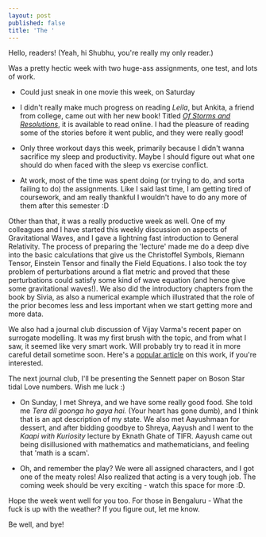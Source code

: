 ```yaml
---
layout: post
published: false
title: 'The '
---
```


Hello, readers! (Yeah, hi Shubhu, you're really my only reader.)

Was a pretty hectic week with two huge-ass assignments, one test, and lots of work.

- Could just sneak in one movie this week, on Saturday

- I didn't really make much progress on reading _Leila_, but Ankita, a friend from college, came out with her new book! Titled [_Of Storms and Resolutions_](https://www.amazon.in/Storms-Resolutions-Ankita-Singh-ebook/dp/B07NGP7J5T), it is available to read online. I had the pleasure of reading some of the stories before it went public, and they were really good!

- Only three workout days this week, primarily because I didn't wanna sacrifice my sleep and productivity. Maybe I should figure out what one should do when faced with the sleep vs exercise conflict.


- At work, most of the time was spent doing (or trying to do, and sorta failing to do) the assignments. Like I said last time, I am getting tired of coursework, and am really thankful I wouldn't have to do any more of them after this semester :D

Other than that, it was a really productive week as well. One of my colleagues and I have started this weekly discussion on aspects of Gravitational Waves, and I gave a lightning fast introduction to General Relativity. The process of preparing the 'lecture' made me do a deep dive into the basic calculations that give us the Christoffel Symbols, Riemann Tensor, Einstein Tensor and finally the Field Equations. I also took the toy problem of perturbations around a flat metric and proved that these perturbations could satisfy some kind of wave equation (and hence give some gravitational waves!). We also did the introductory chapters from the book by Sivia, as also a numerical example which illustrated that the role of the prior becomes less and less important when we start getting more and more data.

We also had a journal club discussion of Vijay Varma's recent paper on surrogate modelling. It was my first brush with the topic, and from what I saw, it seemed like very smart work. Will probably try to read it in more careful detail sometime soon. Here's a [popular article](http://www.caltech.edu/news/when-black-holes-collide-85110) on this work, if you're interested.

The next journal club, I'll be presenting the Sennett paper on Boson Star tidal Love numbers. Wish me luck :)

- On Sunday, I met Shreya, and we have some really good food. She told me _Tera dil goonga ho gaya hai._ (Your heart has gone dumb), and I think that is an apt description of my state. We also met Aayushmaan for dessert, and after bidding goodbye to Shreya, Aayush and I went to the _Kaapi with Kuriosity_ lecture by Eknath Ghate of TIFR. Aayush came out being disillusioned with mathematics and mathematicians, and feeling that 'math is a scam'. 
  
- Oh, and remember the play? We were all assigned characters, and I got one of the meaty roles! Also realized that acting is a very tough job. The coming week should be very exciting - watch this space for more :D.

Hope the week went well for you too. For those in Bengaluru - What the fuck is up with the weather? If you figure out, let me know.

Be well, and bye!